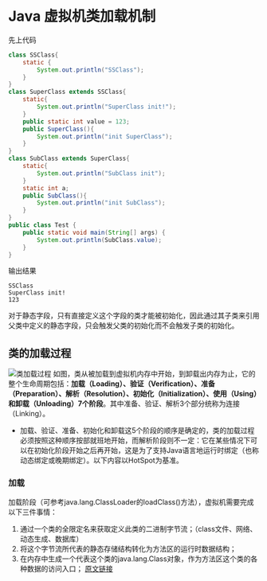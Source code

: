 # Java 虚拟机类加载机制
  先上代码
```` java
class SSClass{
	static {
		System.out.println("SSClass");
	}
}
class SuperClass extends SSClass{
	static{
		System.out.println("SuperClass init!");
	}
	public static int value = 123;
	public SuperClass(){
		System.out.println("init SuperClass");
	}
}
class SubClass extends SuperClass{
	static{
		System.out.println("SubClass init");
	}
	static int a;
	public SubClass(){
		System.out.println("init SubClass");
	}
}
public class Test {
	public static void main(String[] args) {
		System.out.println(SubClass.value);
	}
}
````
输出结果

	SSClass
	SuperClass init!
	123
对于静态字段，只有直接定义这个字段的类才能被初始化，因此通过其子类来引用父类中定义的静态字段，只会触发父类的初始化而不会触发子类的初始化。
## 类的加载过程
![类加载过程](http://i.imgur.com/1AfoEJO.png)
  如图，类从被加载到虚拟机内存中开始，到卸载出内存为止，它的整个生命周期包括：**加载（Loading）、验证（Verification）、准备（Preparation）、解析（Resolution）、初始化（Initialization）、使用（Using）和卸载（Unloading）7个阶段**。其中准备、验证、解析3个部分统称为连接（Linking）。
* 加载、验证、准备、初始化和卸载这5个阶段的顺序是确定的，类的加载过程必须按照这种顺序按部就班地开始，而解析阶段则不一定：它在某些情况下可以在初始化阶段开始之后再开始，这是为了支持Java语言地运行时绑定（也称动态绑定或晚期绑定）。以下内容以HotSpot为基准。
### 加载
加载阶段（可参考java.lang.ClassLoader的loadClass()方法），虚拟机需要完成以下三件事情：
1. 通过一个类的全限定名来获取定义此类的二进制字节流；（class文件、网络、动态生成、数据库）
2. 将这个字节流所代表的静态存储结构转化为方法区的运行时数据结构；
3. 在内存中生成一个代表这个类的java.lang.Class对象，作为方法区这个类的各种数据的访问入口；
[原文链接](http://mp.weixin.qq.com/s/vyCRw_6-_JAH05gcwQl-Pg)
	